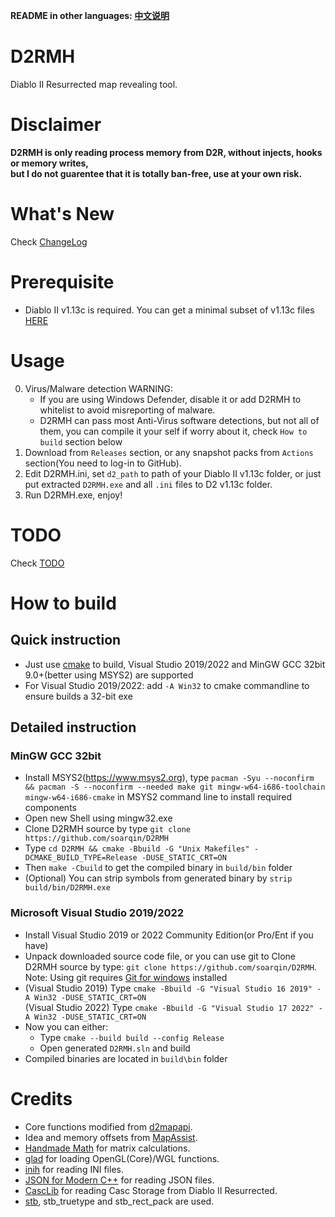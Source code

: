 **README in other languages: [中文说明](contrib/README_CN.md)**

# D2RMH
Diablo II Resurrected map revealing tool.

# Disclaimer
**D2RMH is only reading process memory from D2R, without injects, hooks or memory writes,  
but I do not guarentee that it is totally ban-free, use at your own risk.**

# What's New
Check [ChangeLog](ChangeLog.md)

# Prerequisite
* Diablo II v1.13c is required. You can get a minimal subset of v1.13c files [HERE](https://archive.org/details/diablo-ii-1.13c-minimal.-7z)

# Usage
0. Virus/Malware detection WARNING:  
   * If you are using Windows Defender, disable it or add D2RMH to whitelist to avoid misreporting of malware.
   * D2RMH can pass most Anti-Virus software detections, but not all of them, you can compile it your self if worry about it, check `How to build` section below
1. Download from `Releases` section, or any snapshot packs from `Actions` section(You need to log-in to GitHub). 
2. Edit D2RMH.ini, set `d2_path` to path of your Diablo II v1.13c folder,
   or just put extracted `D2RMH.exe` and all `.ini` files to D2 v1.13c folder.
3. Run D2RMH.exe, enjoy!

# TODO
Check [TODO](TODO.md)

# How to build
## Quick instruction
* Just use [cmake](https://www.cmake.org/) to build, Visual Studio 2019/2022 and MinGW GCC 32bit 9.0+(better using MSYS2) are supported
* For Visual Studio 2019/2022: add `-A Win32` to cmake commandline to ensure builds a 32-bit exe
## Detailed instruction
### MinGW GCC 32bit
* Install MSYS2(https://www.msys2.org), type `pacman -Syu --noconfirm && pacman -S --noconfirm --needed make git mingw-w64-i686-toolchain mingw-w64-i686-cmake` in MSYS2 command line to install required components
* Open new Shell using mingw32.exe
* Clone D2RMH source by type `git clone https://github.com/soarqin/D2RMH`
* Type `cd D2RMH && cmake -Bbuild -G "Unix Makefiles" -DCMAKE_BUILD_TYPE=Release -DUSE_STATIC_CRT=ON`
* Then `make -Cbuild` to get the compiled binary in `build/bin` folder
* (Optional) You can strip symbols from generated binary by `strip build/bin/D2RMH.exe`
### Microsoft Visual Studio 2019/2022
* Install Visual Studio 2019 or 2022 Community Edition(or Pro/Ent if you have)
* Unpack downloaded source code file, or you can use git to Clone D2RMH source by type: `git clone https://github.com/soarqin/D2RMH`. Note: Using git requires [Git for windows](https://git-scm.com/download/win) installed
* (Visual Studio 2019) Type `cmake -Bbuild -G "Visual Studio 16 2019" -A Win32 -DUSE_STATIC_CRT=ON`  
  (Visual Studio 2022) Type `cmake -Bbuild -G "Visual Studio 17 2022" -A Win32 -DUSE_STATIC_CRT=ON`
* Now you can either:
    * Type `cmake --build build --config Release`
    * Open generated `D2RMH.sln` and build
* Compiled binaries are located in `build\bin` folder

# Credits
* Core functions modified from [d2mapapi](https://github.com/jcageman/d2mapapi).
* Idea and memory offsets from [MapAssist](https://github.com/misterokaygo/MapAssist).
* [Handmade Math](https://github.com/HandmadeMath/Handmade-Math) for matrix calculations.
* [glad](https://glad.dav1d.de) for loading OpenGL(Core)/WGL functions.
* [inih](https://github.com/benhoyt/inih) for reading INI files.
* [JSON for Modern C++](https://github.com/nlohmann/json) for reading JSON files.
* [CascLib](https://github.com/ladislav-zezula/CascLib) for reading Casc Storage from Diablo II Resurrected.
* [stb](https://github.com/nothings/stb), stb_truetype and stb_rect_pack are used.

